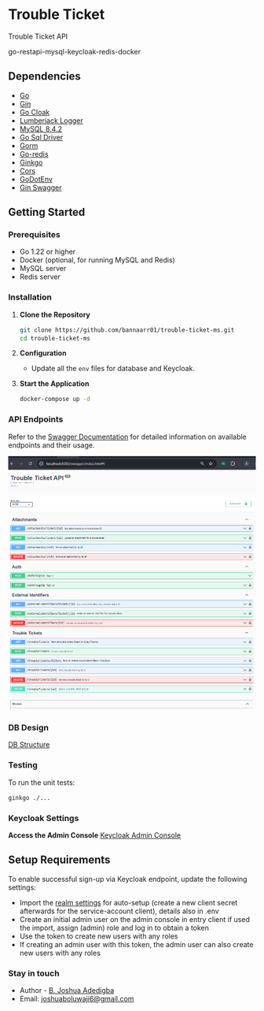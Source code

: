 # Trouble Ticket

Trouble Ticket API

go-restapi-mysql-keycloak-redis-docker

## Dependencies
- [Go](https://github.com/golang/go)
- [Gin](https://github.com/gin-gonic/gin)
- [Go Cloak](https://github.com/Nerzal/gocloak)
- [Lumberjack Logger](https://github.com/natefinch/lumberjackLumberjack)
- [MySQL 8.4.2](https://hub.docker.com/_/mysql/Utilize)
- [Go Sql Driver](github.com/go-sql-driver/mysql )
- [Gorm](https://github.com/go-gorm/gorm)
- [Go-redis](https://github.com/redis/go-redis)
- [Ginkgo](https://github.com/onsi/ginkgo)
- [Cors](github.com/gin-contrib/cors)
- [GoDotEnv](github.com/joho/godotenv)
- [Gin Swagger](https://github.com/swaggo/gin-swagger)

## Getting Started

### Prerequisites

- Go 1.22 or higher
- Docker (optional, for running MySQL and Redis)
- MySQL server
- Redis server

### Installation

1. **Clone the Repository**

    ```bash
    git clone https://github.com/bannaarr01/trouble-ticket-ms.git
    cd trouble-ticket-ms
    ```

2. **Configuration**

    - Update all the `env` files for database and Keycloak.


3. **Start the Application**

    ```bash
    docker-compose up -d
    ```

### API Endpoints

Refer to the [Swagger Documentation](http://localhost:8080/swagger/index.html) for detailed information on available endpoints and their usage.

<img src="assets/api.png"/>

### DB Design
[DB Structure](assets/db_structure.pdf)

### Testing

To run the unit tests:

```bash
ginkgo ./... 
```

### Keycloak Settings
**Access the Admin Console** [Keycloak Admin Console](http://localhost:8501)

## Setup Requirements

To enable successful sign-up via Keycloak endpoint, update the following settings:

* Import the [realm settings](realm-export.json) for auto-setup (create a new client secret afterwards for the service-account client), details also in .env
* Create an initial admin user on the admin console in entry client if used the import, assign (admin) role and log in to obtain a token
* Use the token to create new users with any roles
* If creating an admin user with this token, the admin user can also create new users with any roles

### Stay in touch
- Author - [B. Joshua Adedigba](https://www.linkedin.com/in/b-joshua-adedigba-a96231211/)
- Email: [joshuaboluwaji6@gmail.com](joshuaboluwaji6@gmail.com)

